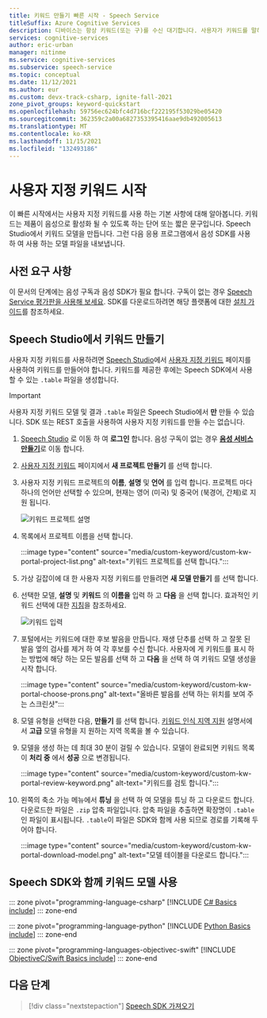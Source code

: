 ```yaml
---
title: 키워드 만들기 빠른 시작 - Speech Service
titleSuffix: Azure Cognitive Services
description: 디바이스는 항상 키워드(또는 구)를 수신 대기합니다. 사용자가 키워드를 말하면 장치는 사용자가 말하기를 중단할 때까지 사용자의 받아쓰기를 클라우드로 보냅니다. 키워드 사용자 지정은 디바이스를 차별화하고 브랜드를 강화하는 효과적인 방법입니다.
services: cognitive-services
author: eric-urban
manager: nitinme
ms.service: cognitive-services
ms.subservice: speech-service
ms.topic: conceptual
ms.date: 11/12/2021
ms.author: eur
ms.custom: devx-track-csharp, ignite-fall-2021
zone_pivot_groups: keyword-quickstart
ms.openlocfilehash: 59756ec624bfc4d716bcf222195f53029be05420
ms.sourcegitcommit: 362359c2a00a6827353395416aae9db492005613
ms.translationtype: MT
ms.contentlocale: ko-KR
ms.lasthandoff: 11/15/2021
ms.locfileid: "132493186"
---
```

# <a name="get-started-with-custom-keyword"></a>사용자 지정 키워드 시작

이 빠른 시작에서는 사용자 지정 키워드를 사용 하는 기본 사항에 대해 알아봅니다. 키워드는 제품이 음성으로 활성화 될 수 있도록 하는 단어 또는 짧은 문구입니다. Speech Studio에서 키워드 모델을 만듭니다. 그런 다음 응용 프로그램에서 음성 SDK를 사용 하 여 사용 하는 모델 파일을 내보냅니다.

## <a name="prerequisites"></a>사전 요구 사항

이 문서의 단계에는 음성 구독과 음성 SDK가 필요 합니다. 구독이 없는 경우 [Speech Service 평가판을 사용해 보세요](overview.md#try-the-speech-service-for-free). SDK를 다운로드하려면 해당 플랫폼에 대한 [설치 가이드](quickstarts/setup-platform.md)를 참조하세요.

## <a name="create-a-keyword-in-speech-studio"></a>Speech Studio에서 키워드 만들기

사용자 지정 키워드를 사용하려면 [Speech Studio](https://aka.ms/sdsdk-speechportal)에서 [사용자 지정 키워드](https://aka.ms/sdsdk-wakewordportal) 페이지를 사용하여 키워드를 만들어야 합니다. 키워드를 제공한 후에는 Speech SDK에서 사용할 수 있는 `.table` 파일을 생성합니다.

> [!IMPORTANT]
> 사용자 지정 키워드 모델 및 결과 `.table` 파일은 Speech Studio에서 **만** 만들 수 있습니다.
> SDK 또는 REST 호출을 사용하여 사용자 지정 키워드를 만들 수는 없습니다.

1. [Speech Studio](https://aka.ms/sdsdk-speechportal) 로 이동 하 여 **로그인** 합니다. 음성 구독이 없는 경우 [**음성 서비스 만들기**](https://go.microsoft.com/fwlink/?linkid=2086754)로 이동 합니다.

1. [사용자 지정 키워드](https://aka.ms/sdsdk-wakewordportal) 페이지에서 **새 프로젝트 만들기** 를 선택 합니다. 

1. 사용자 지정 키워드 프로젝트의 **이름**, **설명** 및 **언어** 를 입력 합니다. 프로젝트 마다 하나의 언어만 선택할 수 있으며, 현재는 영어 (미국) 및 중국어 (북경어, 간체)로 지원 됩니다. 

    ![키워드 프로젝트 설명](media/custom-keyword/custom-kw-portal-new-project.png)

1. 목록에서 프로젝트 이름을 선택 합니다. 

    :::image type="content" source="media/custom-keyword/custom-kw-portal-project-list.png" alt-text="키워드 프로젝트를 선택 합니다.":::

1. 가상 길잡이에 대 한 사용자 지정 키워드를 만들려면 **새 모델 만들기** 를 선택 합니다.

1. 선택한 모델, **설명** 및 **키워드** 의 **이름을** 입력 하 고 **다음** 을 선택 합니다. 효과적인 키워드 선택에 대한 [지침](keyword-recognition-guidelines.md#choosing-an-effective-keyword)을 참조하세요.

    ![키워드 입력](media/custom-keyword/custom-kw-portal-new-model.png)

1. 포털에서는 키워드에 대한 후보 발음을 만듭니다. 재생 단추를 선택 하 고 잘못 된 발음 옆의 검사를 제거 하 여 각 후보를 수신 합니다. 사용자에 게 키워드를 표시 하는 방법에 해당 하는 모든 발음를 선택 하 고 **다음** 을 선택 하 여 키워드 모델 생성을 시작 합니다. 

    :::image type="content" source="media/custom-keyword/custom-kw-portal-choose-prons.png" alt-text="올바른 발음를 선택 하는 위치를 보여 주는 스크린샷":::

1. 모델 유형을 선택한 다음, **만들기** 를 선택 합니다. [키워드 인식 지역 지원](keyword-recognition-region-support.md) 설명서에서 **고급** 모델 유형을 지 원하는 지역 목록을 볼 수 있습니다. 

1. 모델을 생성 하는 데 최대 30 분이 걸릴 수 있습니다. 모델이 완료되면 키워드 목록이 **처리 중** 에서 **성공** 으로 변경됩니다. 

    :::image type="content" source="media/custom-keyword/custom-kw-portal-review-keyword.png" alt-text="키워드를 검토 합니다.":::

1. 왼쪽의 축소 가능 메뉴에서 **튜닝** 을 선택 하 여 모델을 튜닝 하 고 다운로드 합니다. 다운로드한 파일은 `.zip` 압축 파일입니다. 압축 파일을 추출하면 확장명이 `.table`인 파일이 표시됩니다. `.table`이 파일은 SDK와 함께 사용 되므로 경로를 기록해 두어야 합니다.

    :::image type="content" source="media/custom-keyword/custom-kw-portal-download-model.png" alt-text="모델 테이블을 다운로드 합니다.":::


## <a name="use-a-keyword-model-with-the-speech-sdk"></a>Speech SDK와 함께 키워드 모델 사용

::: zone pivot="programming-language-csharp"
[!INCLUDE [C# Basics include](includes/how-to/keyword-recognition/keyword-basics-csharp.md)]
::: zone-end

::: zone pivot="programming-language-python"
[!INCLUDE [Python Basics include](includes/how-to/keyword-recognition/keyword-basics-python.md)]
::: zone-end

::: zone pivot="programming-languages-objectivec-swift"
[!INCLUDE [ObjectiveC/Swift Basics include](includes/how-to/keyword-recognition/keyword-basics-objc.md)]
::: zone-end

## <a name="next-steps"></a>다음 단계

> [!div class="nextstepaction"]
> [Speech SDK 가져오기](speech-sdk.md)
